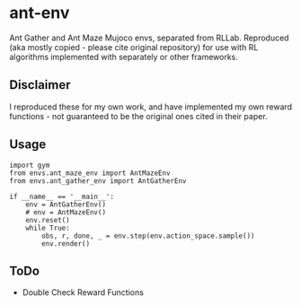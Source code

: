 # ant-env
Ant Gather and Ant Maze Mujoco envs, separated from RLLab. Reproduced (aka mostly copied - please cite original repository) for use with RL algorithms implemented with separately or other frameworks.

## Disclaimer
I reproduced these for my own work, and have implemented my own reward functions - not guaranteed to be the original ones cited in their paper.

## Usage
```
import gym
from envs.ant_maze_env import AntMazeEnv
from envs.ant_gather_env import AntGatherEnv

if __name__ == '__main__':
    env = AntGatherEnv()
    # env = AntMazeEnv()
    env.reset()
    while True:
        obs, r, done, _ = env.step(env.action_space.sample())
        env.render()
```

## ToDo
* Double Check Reward Functions
